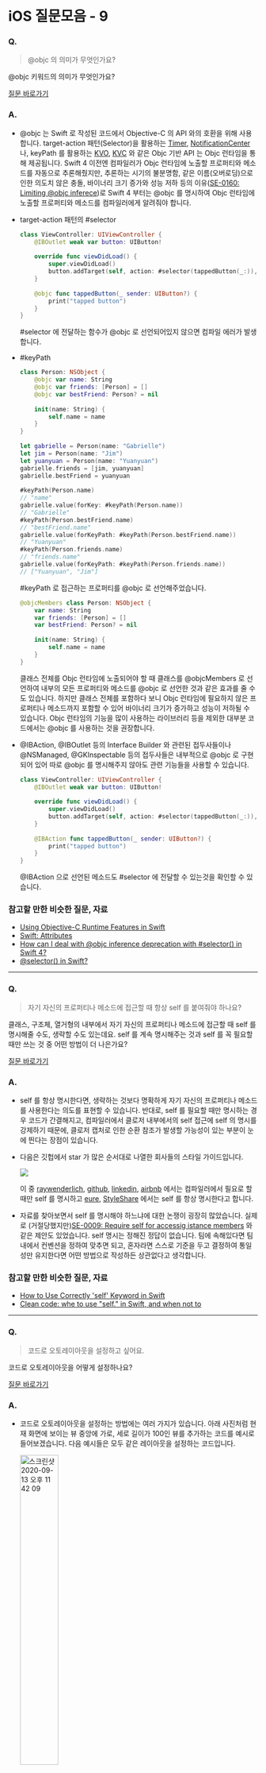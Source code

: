 # iOS 질문모음 - 9

### Q.

> @objc 의 의미가 무엇인가요?

@objc 키워드의 의미가 무엇인가요?

[질문 바로가기](https://stackoverflow.com/questions/30795117/when-to-use-objc-in-swift)

### A.

* @objc 는 Swift 로 작성된 코드에서 Objective-C 의 API 와의 호환을 위해 사용합니다. target-action 패턴(Selector)을 활용하는 [Timer](https://developer.apple.com/documentation/foundation/timer), [NotificationCenter](https://developer.apple.com/documentation/foundation/notificationcenter) 나, keyPath 를 활용하는 [KVO](https://developer.apple.com/documentation/swift/cocoa_design_patterns/using_key-value_observing_in_swift), [KVC](https://developer.apple.com/library/archive/documentation/Cocoa/Conceptual/KeyValueCoding/index.html) 와 같은 Objc 기반 API 는 Objc 런타임을 통해 제공됩니다. Swift 4 이전엔 컴파일러가 Objc 런타임에 노출할 프로퍼티와 메소드를 자동으로 추론해줬지만, 추론하는 시기의 불분명함, 같은 이름(오버로딩)으로 인한 의도치 않은 충돌, 바이너리 크기 증가와 성능 저하 등의 이유([SE-0160: Limiting @objc inferece](https://github.com/apple/swift-evolution/blob/master/proposals/0160-objc-inference.md))로 Swift 4 부터는 @objc 를 명시하여 Objc 런타임에 노출할 프로퍼티와 메소드를 컴파일러에게 알려줘야 합니다.

* target-action 패턴의 #selector

  ```swift
  class ViewController: UIViewController {
      @IBOutlet weak var button: UIButton!
      
      override func viewDidLoad() {
          super.viewDidLoad()
          button.addTarget(self, action: #selector(tappedButton(_:)), for: .touchUpInside)
      }
      
      @objc func tappedButton(_ sender: UIButton?) {
          print("tapped button")
      }
  }
  ```

  #selector 에 전달하는 함수가 @objc 로 선언되어있지 않으면 컴파일 에러가 발생합니다.

* #keyPath

  ```swift
  class Person: NSObject {
      @objc var name: String
      @objc var friends: [Person] = []
      @objc var bestFriend: Person? = nil
      
      init(name: String) {
          self.name = name
      }
  }
   
  let gabrielle = Person(name: "Gabrielle")
  let jim = Person(name: "Jim")
  let yuanyuan = Person(name: "Yuanyuan")
  gabrielle.friends = [jim, yuanyuan]
  gabrielle.bestFriend = yuanyuan
   
  #keyPath(Person.name)
  // "name"
  gabrielle.value(forKey: #keyPath(Person.name))
  // "Gabrielle"
  #keyPath(Person.bestFriend.name)
  // "bestFriend.name"
  gabrielle.value(forKeyPath: #keyPath(Person.bestFriend.name))
  // "Yuanyuan"
  #keyPath(Person.friends.name)
  // "friends.name"
  gabrielle.value(forKeyPath: #keyPath(Person.friends.name))
  // ["Yuanyuan", "Jim"]
  ```

  #keyPath 로 접근하는 프로퍼티를 @objc 로 선언해주었습니다.

  ```swift
  @objcMembers class Person: NSObject {
      var name: String
      var friends: [Person] = []
      var bestFriend: Person? = nil
      
      init(name: String) {
          self.name = name
      }
  }
  ```

  클래스 전체를 Objc 런타임에 노출되어야 할 때 클래스를 @objcMembers 로 선언하여 내부의 모든 프로퍼티와 메소드를 @objc 로 선언한 것과 같은 효과를 줄 수도 있습니다. 하지만 클래스 전체를 포함하다 보니 Objc 런타임에 필요하지 않은 프로퍼티나 메소드까지 포함할 수 있어 바이너리 크기가 증가하고 성능이 저하될 수 있습니다. Objc 런타임의 기능을 많이 사용하는 라이브러리 등을 제외한 대부분 코드에서는 @objc 를 사용하는 것을 권장합니다.

* @IBAction, @IBOutlet 등의 Interface Builder 와 관련된 접두사들이나 @NSManaged, @GKInspectable 등의 접두사들은 내부적으로 @objc 로 구현되어 있어 따로 @objc 를 명시해주지 않아도 관련 기능들을 사용할 수 있습니다.

  ```swift
  class ViewController: UIViewController {
      @IBOutlet weak var button: UIButton!
      
      override func viewDidLoad() {
          super.viewDidLoad()
          button.addTarget(self, action: #selector(tappedButton(_:)), for: .touchUpInside)
      }
      
      @IBAction func tappedButton(_ sender: UIButton?) {
          print("tapped button")
      }
  }
  ```

  @IBAction 으로 선언된 메소드도 #selector 에 전달할 수 있는것을 확인할 수 있습니다.

### 참고할 만한 비슷한 질문, 자료

* [Using Objective-C Runtime Features in Swift](https://developer.apple.com/documentation/swift/using_objective-c_runtime_features_in_swift)
* [Swift: Attributes](https://docs.swift.org/swift-book/ReferenceManual/Attributes.html#)
* [How can I deal with @objc inference deprecation with #selector() in Swift 4?](https://stackoverflow.com/questions/44390378/how-can-i-deal-with-objc-inference-deprecation-with-selector-in-swift-4)
* [@selector() in Swift?](https://stackoverflow.com/questions/24007650/selector-in-swift)

-----

### Q.

> 자기 자신의 프로퍼티나 메소드에 접근할 때 항상 self 를 붙여줘야 하나요?

클래스, 구조체, 열거형의 내부에서 자기 자신의 프로퍼티나 메소드에 접근할 때 self 를 명시해줄 수도, 생략할 수도 있는데요. self 를 계속 명시해주는 것과 self 를 꼭 필요할 때만 쓰는 것 중 어떤 방법이 더 나은가요?

[질문 바로가기](https://stackoverflow.com/questions/24215578/when-should-i-access-properties-with-self-in-swift)

### A.

* self 를 항상 명시한다면, 생략하는 것보다 명확하게 자기 자신의 프로퍼티나 메소드를 사용한다는 의도를 표현할 수 있습니다. 반대로, self 를 필요할 때만 명시하는 경우 코드가 간결해지고, 컴파일러에서 클로저 내부에서의 self 접근에 self 의 명시를 강제하기 때문에, 클로저 캡처로 인한 순환 참조가 발생할 가능성이 있는 부분이 눈에 띈다는 장점이 있습니다.

* 다음은 깃헙에서 star 가 많은 순서대로 나열한 회사들의 스타일 가이드입니다.

  <img src="https://user-images.githubusercontent.com/50410213/93017717-d4949c80-f605-11ea-9098-3f9f35db08fe.png"/>

  이 중 [raywenderlich](https://github.com/raywenderlich/swift-style-guide#use-of-self), [github](https://github.com/github/swift-style-guide#only-explicitly-refer-to-self-when-required), [linkedin](https://github.com/linkedin/swift-style-guide#3-coding-style), [airbnb](https://github.com/airbnb/swift#style) 에서는 컴파일러에서 필요로 할 때만 self 를 명시하고 [eure](https://github.com/eure/swift-style-guide#all-instance-properties-and-functions-should-be-fully-qualified-with-self-including-within-closures), [StyleShare](https://github.com/StyleShare/swift-style-guide#%ED%81%B4%EB%9E%98%EC%8A%A4%EC%99%80-%EA%B5%AC%EC%A1%B0%EC%B2%B4) 에서는 self 를 항상 명시한다고 합니다.

* 자료를 찾아보면서 self 를 명시해야 하느냐에 대한 논쟁이 굉장히 많았습니다. 실제로 (거절당했지만)[SE-0009: Require self for accessig istance members](https://github.com/apple/swift-evolution/blob/master/proposals/0009-require-self-for-accessing-instance-members.md) 와 같은 제안도 있었습니다. self 명시는 정해진 정답이 없습니다. 팀에 속해있다면 팀 내에서 컨벤션을 정하여 맞추면 되고, 혼자라면 스스로 기준을 두고 결정하여 통일성만 유지한다면 어떤 방법으로 작성하든 상관없다고 생각합니다.

### 참고할 만한 비슷한 질문, 자료

* [How to Use Correctly 'self' Keyword in Swift](https://dmitripavlutin.com/how-to-use-correctly-self-keyword-in-swift/)
* [Clean code: whe to use "self." in Swift, and when not to](http://thebugcode.github.io/when-to-self-in-swift-and-when-not-to-2/)

-----

### Q.

> 코드로 오토레이아웃을 설정하고 싶어요.

코드로 오토레이아웃을 어떻게 설정하나요?

[질문 바로가기](https://stackoverflow.com/questions/26180822/how-to-add-constraints-programmatically-using-swift)

### A.

* 코드로 오토레이아웃을 설정하는 방법에는 여러 가지가 있습니다. 아래 사진처럼 현재 화면에 보이는 뷰 중앙에 가로, 세로 길이가 100인 뷰를 추가하는 코드를 예시로 들어보겠습니다. 다음 예시들은 모두 같은 레이아웃을 설정하는 코드입니다.

  <img width="40%" alt="스크린샷 2020-09-13 오후 11 42 09" src="https://user-images.githubusercontent.com/50410213/93020902-cac96400-f61a-11ea-8ad4-271761e6627f.png">

* 코드로 설정하는 레이아웃은 크게 제약조건을 생성하는 부분과 제약조건을 활성화하는 부분으로 나뉩니다. 제약조건을 먼저 생성하고 생성한 제약조건을 활성화하는 방식으로 레이아웃을 설정합니다.

  ```swift
  override func viewDidLoad() {
          super.viewDidLoad()
          let squareView = UIView()
          squareView.backgroundColor = .systemIndigo
          view.addSubview(squareView)
          
          // autoResizingMask 를 제약조건으로 변환하지 않겠다는 것을 명시
          squareView.translatesAutoresizingMaskIntoConstraints = false
    
          // 레이아웃 제약조건 생성 코드 작성
          ...
          
          // 레이아웃 제약조건 활성화 코드 작성
          ...
      }
  ```

  코드로 오토레이아웃을 설정해 줄 땐 반드시 설정해줄 뷰의 [translatesAutoresizingMaskIntoConstraints](https://developer.apple.com/documentation/uikit/uiview/1622572-translatesautoresizingmaskintoco) 를 false 로 설정해주어야 합니다. 기본적으로 코드로 생성한 뷰는 true 를 기본값으로 가지며 인터페이스 빌더에 뷰를 추가하면 자동으로 false 로 설정되지만, 우리는 코드로 오토레이아웃을 설정해줄 것이기 때문에 직접 false 로 설정해주어야 합니다.

* 제약조건 생성

  * [NSLayoutConstraint 의 이니셜라이저](https://developer.apple.com/documentation/uikit/nslayoutconstraint/1526954-init)를 활용한 제약조건 생성

    ```swift
    let horizontalConstraint = NSLayoutConstraint(item: squareView, attribute: .centerX, relatedBy: .equal, toItem: view, attribute: .centerX, multiplier: 1, constant: 0)
    let verticalConstraint = NSLayoutConstraint(item: squareView, attribute: .centerY, relatedBy: .equal, toItem: view, attribute: .centerY, multiplier: 1, constant: 0)
    let widthConstraint = NSLayoutConstraint(item: squareView, attribute: .width, relatedBy: .equal, toItem: nil, attribute: .notAnAttribute, multiplier: 1, constant: 100)
    let heightConstraint = NSLayoutConstraint(item: squareView, attribute: .height, relatedBy: .equal, toItem: nil, attribute: .notAnAttribute, multiplier: 1, constant: 100)
    ```

    NSLayoutConstraint 의 이니셜라이저는 제약조건 방정식을 그대로 코드로 표현한 형태입니다. 각각의 인자를 식으로 변환하면 `view1.attr1 <relation> multiplier × view2.attr2 + c` 와 같습니다.

  * [NSLayoutAnchor](https://developer.apple.com/documentation/uikit/nslayoutanchor) 를 활용한 제약조건 생성

    ```swift
    let horizontalConstraint = squareView.centerXAnchor.constraint(equalTo: view.centerXAnchor)
    let verticalConstraint = squareView.centerYAnchor.constraint(equalTo: view.centerYAnchor)
    let widthConstraint = squareView.widthAnchor.constraint(equalToConstant: 100)
    let heightConstraint = squareView.heightAnchor.constraint(equalToConstant: 100)
    ```
    
    NSLayoutConstraint 보다 가독성이 좋고 코드가 간결합니다. 공식문서에서는 코드로 오토레이아웃을 설정할 때 NSLayoutConstraint 의 이니셜라이저보단 NSLayoutAnchor 를 권장합니다. 이 둘의 가장 큰 차이점은 잘못된 제약조건을 설정하였을 때 나타납니다.
    
    ```swift
    let horizontalConstraint = NSLayoutConstraint(item: squareView, attribute: .centerX, relatedBy: .equal, toItem: view, attribute: .centerY, multiplier: 1, constant: 0)
    ```
    
    squareView 의 centerX 를 view 의 centerY 에 맞추라는 제약조건입니다. NSLayoutConstraint 를 사용했을 땐 위와 같이 잘못된 제약조건을 설정하면 런타임에 예외를 발생시킵니다.
    
    ```swift
    // Cannot convert value of type 'NSLayoutAnchor<NSLayoutYAxisAnchor>' to expected argument type 'NSLayoutAnchor<NSLayoutXAxisAnchor>' 컴파일 에러 발생
    let horizontalConstraint = squareView.centerXAnchor.constraint(equalTo: view.centerYAnchor)
    ```
    
    반면에, NSLayoutAnchor 를 사용했을 땐 제약조건의 대상이 되는 NSLayoutAnchor 의 타입체크가 이루어져 컴파일 에러를 발생시켜 개발자에게 잘못된 제약조건을 설정한 것을 인지시켜줍니다(하지만 완벽하게 방지해주진 않습니다. 런타임에 충돌이 발생할 수 있습니다.).

* 제약조건 활성화

  * UIView 의 [addConstraints(_:)](https://developer.apple.com/documentation/uikit/uiview/1622523-addconstraint) 를 활용한 제약조건 활성화

    ```swift
    view.addConstraints([horizontalConstraint, verticalConstraint, widthConstraint, heightConstraint])
    ```

    공식문서에서는 iOS 8 이상의 환경에선 addCostraints(_:) 를 직접 호출하는 것보다 isActive 를 활용하라고 합니다.

  * [NSLayoutConstraint 의 isActive](https://developer.apple.com/documentation/uikit/nslayoutconstraint/1527000-isactive) 를 활용한 제약조건 활성화

    ```swift
    horizontalConstraint.isActive = true
    verticalConstraint.isActive = true
    widthConstraint.isActive = true
    heightConstraint.isActive = true
    ```

    Bool 값을 할당하여 제약조건을 활성화, 비활성화할 수 있습니다.

  * [NSLayoutConstraint 의 active(_:)](https://developer.apple.com/documentation/uikit/nslayoutconstraint/1526955-activate) 를 활용한 제약조건 활성화

    ```swift
    NSLayoutConstraint.activate([horizontalConstraint, verticalConstraint, widthConstraint, heightConstraint])
    ```
    
    한 번의 호출로 여러 개의 제약조건을 활성화할 수 있습니다. 각 제약조건의 isActive 를 true 로 설정하는 것과 같습니다.

* Visual format 언어를 활용한 방법([constraints(withVisualFormat:options:metrics:views:)](https://developer.apple.com/documentation/uikit/nslayoutconstraint/1526944-constraints))

  ```swift
  class ViewController: UIViewController {
      
      override func viewDidLoad() {
          super.viewDidLoad()
          let squareView = UIView()
          squareView.backgroundColor = .systemIndigo
          view.addSubview(squareView)
          
          squareView.translatesAutoresizingMaskIntoConstraints = false
          // 레이아웃 제약조건 생성 코드
          let views = ["view": view!, "squareView": squareView]
          let horizontalConstraints = NSLayoutConstraint.constraints(withVisualFormat: "H:[view]-(<=0)-[squareView(100)]", options: .alignAllCenterY, metrics: nil, views: views)
          let verticalConstraints = NSLayoutConstraint.constraints(withVisualFormat: "V:[view]-(<=0)-[squareView(100)]", options: .alignAllCenterX, metrics: nil, views: views)
          // 레이아웃 활성화 코드
          // UIView 의 addConstrains(_:) 를 활용한 방법
          view.addConstraints(horizontalConstraints)
          view.addConstraints(verticalConstraints)
          // NSLayoutConstraint 의 active(_:) 를 활용한 방법
          NSLayoutConstraint.activate(horizontalConstraints)
          NSLayoutConstraint.activate(verticalConstraints)
      }    
  }
  
  ```

  애플에서 제공하는 Visual Format 언어를 활용해 문자열 형식으로 레이아웃을 표현합니다. 간단한 표현식만으로 한번에 여러 개의 제약조건을 생성할 수 있다는 장점이 있습니다. 하지만 표현의 완전성보다 시각화에 초점을 둔 기능으로 가로, 세로 비율 설정과 같이 설정하지 못하는 제약조건이 있다는 한계가 있고, 컴파일러가 Visual Format 언어의 유효성을 검사하지 않아 잘못된 제약조건을 설정하면 런타임에 예외가 발생합니다. 한 문장으로 여러 개의 제약조건을 표현할 수 있어 반환 값이 위의 예시들과는 달리 배열입니다. 그래서 활성화하는 코드도 조금 차이가 있습니다. 자세한 문법은 [Auto Layout Guide: Visual Format Language](https://developer.apple.com/library/archive/documentation/UserExperience/Conceptual/AutolayoutPG/VisualFormatLanguage.html#//apple_ref/doc/uid/TP40010853-CH27-SW1) 에서 확인하실 수 있습니다.

### 참고할 만한 비슷한 질문, 자료

* [Auto Layout Guide: Programmatically Creating Constraints](https://developer.apple.com/library/archive/documentation/UserExperience/Conceptual/AutolayoutPG/ProgrammaticallyCreatingConstraints.html#//apple_ref/doc/uid/TP40010853-CH16-SW1)

